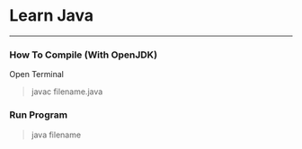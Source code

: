 # Learn Java
---

### How To Compile (With OpenJDK) 

Open Terminal 
> javac filename.java

### Run Program

> java filename
